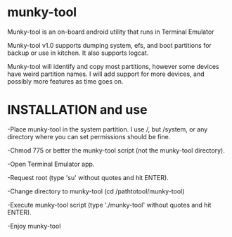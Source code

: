 # munky-tool
Munky-tool is an on-board android utility that runs in Terminal Emulator

Munky-tool v1.0 supports dumping system, efs, and boot partitions for backup or use in kitchen. It also supports logcat. 

Munky-tool will identify and copy most partitions, however some devices have weird partition names. I will add support for more devices, and possibly more features as time goes on. 

# INSTALLATION and use

-Place munky-tool in the system partition. I use /, but /system, or any directory where you can set permissions should be fine. 

-Chmod 775 or better the munky-tool script (not the munky-tool directory).

-Open Terminal Emulator app.

-Request root (type 'su' without quotes and hit ENTER).

-Change directory to munky-tool (cd /pathtotool/munky-tool)

-Execute munky-tool script (type './munky-tool' without quotes and hit ENTER).

-Enjoy munky-tool
